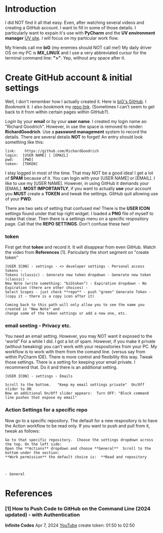 # Introduction
I did NOT find it all that easy.  Even, after watching several videos and creating a GitHub account.  I want to fill in some of those details.  I particularly want to expain it's use with **PyCharm** and the **UV environment manager** [UV site](https://docs.astral.sh/uv/pip/environments/).    I will focus on my particular work flow.

My friends call me **biG**  (my enemies should NOT call me!) My daily driver OS on my PC is **MX_LINUX** and I use a very abbreviated cursur for the terminal command line: **">"**.  Yep, without any space after it.

# Create GitHub account & initial settings
Well, I don't remember how I actually created it. Here is [biG's GitHub](https://github.com/RichardGoodrich/).  I *Bookmark* it. I also *bookmark* my [repo link](https://github.com/RichardGoodrich?tab=repositories).  (Sometimes I can't seem to get back to it from within certain pages within GitHub?).

*Login* by your **email** or by your **user name**.  I created my login name as: "Richard Goodrich".  However, in use the space is removed to render:  **RichardGoodrich**.  Use a **password management** system to record the details. There are several details **NOT** to forget!  An entry should look something like this:

```
link:    https://github.com/RichardGoodrich
login:  [USER NAME] | [EMAIL]
pwd:    [PWD]
token:  [TOKEN]
```
I stay logged in most of the time.  That may NOT be a good idea!  I get a lot of **SPAM** because of it.  You can login with your [USER NAME] or [EMAIL].  I like to use my [USER NAME].  However, in using GitHub it demands your [EMAIL].  **MOST IMPORTANTLY**, if you want to actually **use** your account you **MUST** create a **TOKEN** and tweak the settings.  GitHub quit allowing use of your **PWD**.

There are two sets of setting that confused me!  There is the **USER ICON** settings found under that top right widget.  I loaded a **PNG** file of myself to make that clear.  Then there is a settings menu on a specific respository page.  Call that the **REPO SETTINGS**. Don't confuse these two!

### token
First get that **token** and record it.  It will disappear from even GitHub.  Watch the video from **References** [1].  Paricularly the short segment on "create token"

```
[USER ICON] - settings - <> developer settings - Personal access tokens -
Tokens (classic) - Generate new token dropdown - Generate new token (classic) -
New Note (write something: "biGtoken") - Expiration dropdown - No Expiration (there are other choices) -
Select Scopes - just check **repo** - push "green" Generate Token -
(copy it - there is a copy icon after it)

Coming back to this path will only allow you to see the name you created in "New Note" and
change some of the token settings or add a new one, etc.
```
### email seeting - Privacy etc.
You need an email setting.  However, you may NOT want it exposed to the 'world"  For a while I did.  I got a lot of spam.  However, if you make it private (without tweaking) you can't work with your respositories from your PC.  My workflow is to work with them from the comand line. (versus say from within PyCharm IDE).  There is more control and flexibility this way.  Tweak those settings.  There is a setting for keeping your email private.  I recommend that.  Do it and there is an additional setting.

```
[USER ICON] - settings - Emails

Scroll to the bottom.   "Keep my email settings private"  On/Off slider to ON
Now an additional On/Off slider appears:  Turn OFF: "Block command line pushes that expose my email"
```
### Action Settings for a specific repo
Now go to a specific repository.  The default for a new respository is to have the Action workflow to be read only.  If you
want to push and pull from it, tweak as follows:

```
Go to that specific repository.  Choose the settings dropdown across the top. On the left side:
Open the **Actions** dropdown and choose **General**  Scroll to the bottom under the section:
**Work permission** the default choice is:  **Read and repository 



- General 

```


# References
### [1]  How to Push Code to GitHub on the Command Line (2024 updated) - with Authentication
**Infinite Codes** Apr 7, 2024 [YouTube](https://youtu.be/G7vMhsTUzWI)
create token: 01:50 to 02:50


